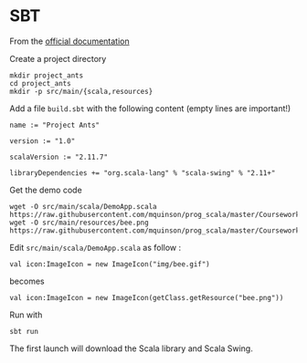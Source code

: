# SBT

From the [official documentation](http://www.scala-sbt.org/documentation.html)

Create a project directory 

	mkdir project_ants
	cd project_ants
	mkdir -p src/main/{scala,resources}

Add a file `build.sbt`  with the following content (empty lines are important!)

	name := "Project Ants"
	
	version := "1.0"
	
	scalaVersion := "2.11.7"
	
	libraryDependencies += "org.scala-lang" % "scala-swing" % "2.11+"

Get the demo code

	wget -O src/main/scala/DemoApp.scala https://raw.githubusercontent.com/mquinson/prog_scala/master/Coursework_Ants/src/DemoApp.scala
	wget -O src/main/resources/bee.png https://raw.githubusercontent.com/mquinson/prog_scala/master/Coursework_Ants/img/bee.png

Edit `src/main/scala/DemoApp.scala`  as follow :

	val icon:ImageIcon = new ImageIcon("img/bee.gif")

becomes

	val icon:ImageIcon = new ImageIcon(getClass.getResource("bee.png"))


Run with

	sbt run

The first launch will download the Scala library and Scala Swing.
